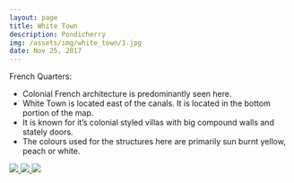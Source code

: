 ```yaml
---
layout: page
title: White Town
description: Pondicherry
img: /assets/img/white_town/1.jpg
date: Nov 25, 2017
---
```

French Quarters: 
* Colonial French architecture is predominantly seen here.
* White Town is located east of the canals. It is located in the bottom portion of the map.
* It is known for it’s colonial styled villas with big compound walls and stately doors.
* The colours used for the structures here are primarily sun burnt yellow, peach or white.


<div class="img_row">
    <a data-fancybox="gallery" href="{{ site.baseurl }}/assets/img/white_town/1.jpg">
        <img class="col one left" src="{{ site.baseurl }}/assets/img/white_town/1.jpg" />
    </a>
    <a data-fancybox="gallery" href="{{ site.baseurl }}/assets/img/white_town/2.jpg">
        <img class="col one left" src="{{ site.baseurl }}/assets/img/white_town/2.jpg" />
    </a>
    <a data-fancybox="gallery" href="{{ site.baseurl }}/assets/img/white_town/3.jpg">
        <img class="col one left" src="{{ site.baseurl }}/assets/img/white_town/3.jpg" />
    </a>
</div>

